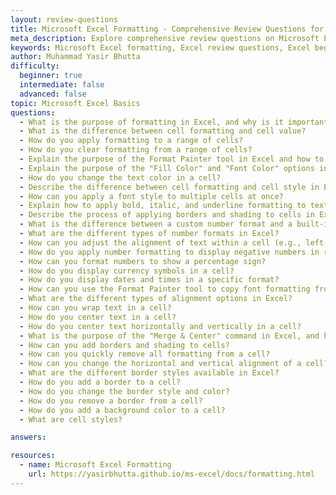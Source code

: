 ```yaml
---
layout: review-questions
title: Microsoft Excel Formatting - Comprehensive Review Questions for Beginners  
meta_description: Explore comprehensive review questions on Microsoft Excel Formatting. Learn about cell formatting, alignment, borders, shading, number formats, and more. Perfect for beginners to enhance their Excel skills.  
keywords: Microsoft Excel formatting, Excel review questions, Excel beginner guide, Excel cell formatting, Excel number formats, Excel alignment options, Excel borders and shading, Excel formatting tips, Excel practice questions, Excel basics for beginners
author: Muhammad Yasir Bhutta
difficulty:
  beginner: true
  intermediate: false
  advanced: false
topic: Microsoft Excel Basics
questions:
  - What is the purpose of formatting in Excel, and why is it important?
  - What is the difference between cell formatting and cell value?
  - How do you apply formatting to a range of cells?
  - How do you clear formatting from a range of cells?
  - Explain the purpose of the Format Painter tool in Excel and how to use it.
  - Explain the purpose of the "Fill Color" and "Font Color" options in Excel and how to use them effectively.
  - How do you change the text color in a cell?
  - Describe the difference between cell formatting and cell style in Excel.
  - How can you apply a font style to multiple cells at once?
  - Explain how to apply bold, italic, and underline formatting to text in Excel.
  - Describe the process of applying borders and shading to cells in Excel.
  - What is the difference between a custom number format and a built-in number format?
  - What are the different types of number formats in Excel?
  - How can you adjust the alignment of text within a cell (e.g., left, right, center, top, bottom) in Excel?
  - How do you apply number formatting to display negative numbers in red or parentheses in Excel?
  - How can you format numbers to show a percentage sign?
  - How do you display currency symbols in a cell?
  - How do you display dates and times in a specific format?
  - How can you use the Format Painter tool to copy font formatting from one cell to another?
  - What are the different types of alignment options in Excel?
  - How can you wrap text in a cell?
  - How do you center text in a cell?
  - How do you center text horizontally and vertically in a cell?
  - What is the purpose of the "Merge & Center" command in Excel, and how does it affect the formatting of cells?
  - How can you add borders and shading to cells?
  - How can you quickly remove all formatting from a cell?
  - How can you change the horizontal and vertical alignment of a cell?
  - What are the different border styles available in Excel?
  - How do you add a border to a cell?
  - How do you change the border style and color?
  - How do you remove a border from a cell?
  - How do you add a background color to a cell?
  - What are cell styles?

answers:

resources:
  - name: Microsoft Excel Formatting
    url: https://yasirbhutta.github.io/ms-excel/docs/formatting.html
---
```

